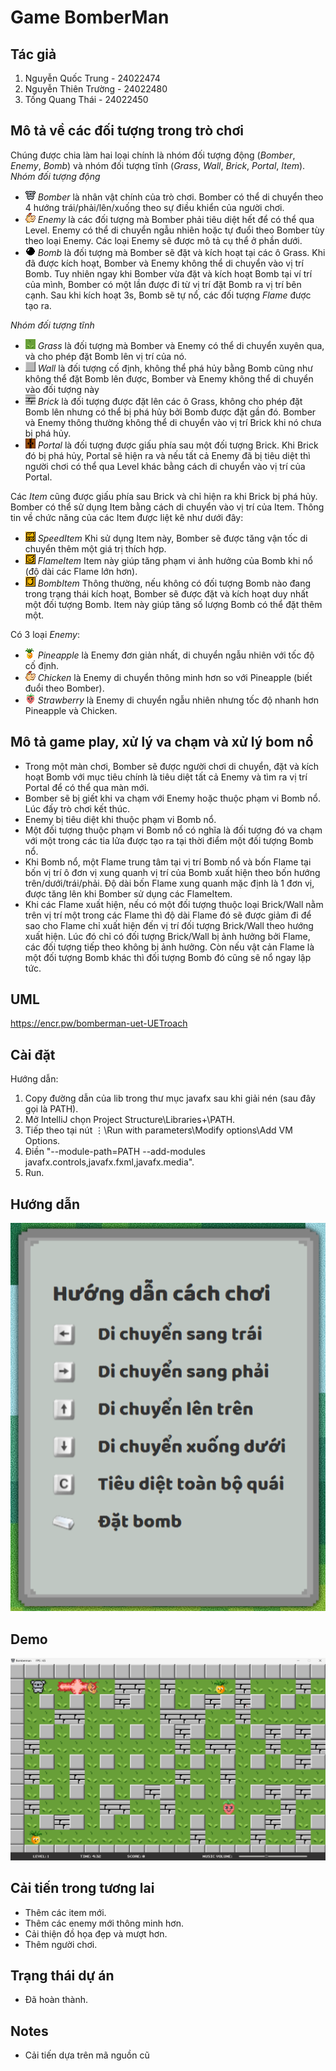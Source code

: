 # Game BomberMan

## Tác giả 
1. Nguyễn Quốc Trung - 24022474
2. Nguyễn Thiên Trường - 24022480
3. Tống Quang Thái - 24022450

## Mô tả về các đối tượng trong trò chơi 
Chúng được chia làm hai loại chính là nhóm đối tượng động (*Bomber*, *Enemy*, *Bomb*) và nhóm đối tượng tĩnh (*Grass*, *Wall*, *Brick*, *Portal*, *Item*). 
*Nhóm đối tượng động*
- ![](res/sprites/Bomber/koala_down.png) *Bomber* là nhân vật chính của trò chơi. Bomber có thể di chuyển theo 4 hướng trái/phải/lên/xuống theo sự điều khiển của người chơi.
- ![](res/sprites/Enemy/chicken_walk_1.png) *Enemy* là các đối tượng mà Bomber phải tiêu diệt hết để có thể qua Level. Enemy có thể di chuyển ngẫu nhiên hoặc tự đuổi theo Bomber tùy theo loại Enemy. Các loại Enemy sẽ được mô tả cụ thể ở phần dưới.
- ![](res/sprites/Bomb/bomb.png) *Bomb* là đối tượng mà Bomber sẽ đặt và kích hoạt tại các ô Grass. Khi đã được kích hoạt, Bomber và Enemy không thể di chuyển vào vị trí Bomb. Tuy nhiên ngay khi Bomber vừa đặt và kích hoạt Bomb tại ví trí của mình, Bomber có một lần được đi từ vị trí đặt Bomb ra vị trí bên cạnh. Sau khi kích hoạt 3s, Bomb sẽ tự nổ, các đối tượng *Flame* được tạo ra.

*Nhóm đối tượng tĩnh*
- ![](res/sprites/MapBlock/grass.png) *Grass* là đối tượng mà Bomber và Enemy có thể di chuyển xuyên qua, và cho phép đặt Bomb lên vị trí của nó.
- ![](res/sprites/MapBlock/stone.png) *Wall* là đối tượng cố định, không thể phá hủy bằng Bomb cũng như không thể đặt Bomb lên được, Bomber và Enemy không thể di chuyển vào đối tượng này
- ![](res/sprites/MapBlock/brick.png) *Brick* là đối tượng được đặt lên các ô Grass, không cho phép đặt Bomb lên nhưng có thể bị phá hủy bởi Bomb được đặt gần đó. Bomber và Enemy thông thường không thể di chuyển vào vị trí Brick khi nó chưa bị phá hủy.
- ![](res/sprites/MapBlock/gate.png) *Portal* là đối tượng được giấu phía sau một đối tượng Brick. Khi Brick đó bị phá hủy, Portal sẽ hiện ra và nếu tất cả Enemy đã bị tiêu diệt thì người chơi có thể qua Level khác bằng cách di chuyển vào vị trí của Portal.
  
Các *Item* cũng được giấu phía sau Brick và chỉ hiện ra khi Brick bị phá hủy. Bomber có thể sử dụng Item bằng cách di chuyển vào vị trí của Item. Thông tin về chức năng của các Item được liệt kê như dưới đây:
- ![](res/sprites/PowerUp/powerup_speed.png) *SpeedItem* Khi sử dụng Item này, Bomber sẽ được tăng vận tốc di chuyển thêm một giá trị thích hợp.
- ![](res/sprites/PowerUp/powerup_flames.png) *FlameItem* Item này giúp tăng phạm vi ảnh hưởng của Bomb khi nổ (độ dài các Flame lớn hơn).
- ![](res/sprites/PowerUp/powerup_bombs.png) *BombItem* Thông thường, nếu không có đối tượng Bomb nào đang trong trạng thái kích hoạt, Bomber sẽ được đặt và kích hoạt duy nhất một đối tượng Bomb. Item này giúp tăng số lượng Bomb có thể đặt thêm một.

Có 3 loại *Enemy*:
- ![](res/sprites/Enemy/pineapple.png) *Pineapple* là Enemy đơn giản nhất, di chuyển ngẫu nhiên với tốc độ cố định.
- ![](res/sprites/Enemy/chicken_walk_1.png) *Chicken* là Enemy di chuyển thông minh hơn so với Pineapple (biết đuổi theo Bomber).
- ![](res/sprites/Enemy/strawberry_walk_1.png) *Strawberry* là Enemy di chuyển ngẫu nhiên nhưng tốc độ nhanh hơn Pineapple và Chicken.

## Mô tả game play, xử lý va chạm và xử lý bom nổ
- Trong một màn chơi, Bomber sẽ được người chơi di chuyển, đặt và kích hoạt Bomb với mục tiêu chính là tiêu diệt tất cả Enemy và tìm ra vị trí Portal để có thể qua màn mới.
- Bomber sẽ bị giết khi va chạm với Enemy hoặc thuộc phạm vi Bomb nổ. Lúc đấy trò chơi kết thúc.
- Enemy bị tiêu diệt khi thuộc phạm vi Bomb nổ.
- Một đối tượng thuộc phạm vi Bomb nổ có nghĩa là đối tượng đó va chạm với một trong các tia lửa được tạo ra tại thời điểm một đối tượng Bomb nổ.
- Khi Bomb nổ, một Flame trung tâm tại vị trí Bomb nổ và bốn Flame tại bốn vị trí ô đơn vị xung quanh vị trí của Bomb xuất hiện theo bốn hướng trên/dưới/trái/phải. Độ dài bốn Flame xung quanh mặc định là 1 đơn vị, được tăng lên khi Bomber sử dụng các FlameItem.
- Khi các Flame xuất hiện, nếu có một đối tượng thuộc loại Brick/Wall nằm trên vị trí một trong các Flame thì độ dài Flame đó sẽ được giảm đi để sao cho Flame chỉ xuất hiện đến vị trí đối tượng Brick/Wall theo hướng xuất hiện. Lúc đó chỉ có đối tượng Brick/Wall bị ảnh hưởng bởi Flame, các đối tượng tiếp theo không bị ảnh hưởng. Còn nếu vật cản Flame là một đối tượng Bomb khác thì đối tượng Bomb đó cũng sẽ nổ ngay lập tức.

## UML
https://encr.pw/bomberman-uet-UETroach

## Cài đặt

Hướng dẫn:
1. Copy đường dẫn của lib trong thư mục javafx sau khi giải nén (sau đây gọi là PATH).
2. Mở IntelliJ chọn Project Structure\Libraries\+\PATH.
3. Tiếp theo tại nút ⋮\Run with parameters\Modify options\Add VM Options.
4. Điền "--module-path=PATH --add-modules javafx.controls,javafx.fxml,javafx.media".
5. Run.

## Hướng dẫn
![](res/instruction.png)

## Demo
![](res/demo.png)

## Cải tiến trong tương lai
- Thêm các item mới.
- Thêm các enemy mới thông minh hơn.
- Cải thiện đồ họa đẹp và mượt hơn.
- Thêm người chơi.

## Trạng thái dự án
- Đã hoàn thành.
  
## Notes
- Cải tiến dựa trên mã nguồn cũ 

